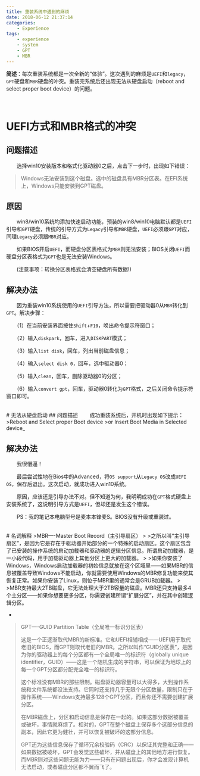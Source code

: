 ```yaml
---
title: 重装系统中遇到的麻烦
date: 2018-06-12 21:37:14
categories:
    - Experience
tags:
    - experience
    - system
    - GPT
    - MBR
---
```


**简述**：每次重装系统都是一次全新的“体验”。这次遇到的麻烦是`UEFI`和`legacy`，`GPT`硬盘和`MBR`硬盘的冲突。重装完系统后还出现无法从硬盘启动（reboot and select proper boot device）的问题。

<!-- more -->
<br />

# UEFI方式和MBR格式的冲突
## 问题描述
　　选择win10安装版本和格式化驱动器0之后，点击下一步时，出现如下错误：
>Windows无法安装到这个磁盘。选中的磁盘具有MBR分区表。在EFI系统上，Windows只能安装到GPT磁盘。

## 原因
　　win8/win10系统均添加快速启动功能，预装的win8/win10电脑默认都是`UEFI`引导和`GPT`硬盘，传统的引导方式为`Legacy`引导和`MBR`硬盘，`UEFI`必须跟`GPT`对应，同理`Legacy`必须跟`MBR`对应。

　　如果BIOS开启`UEFI`，而硬盘分区表格式为`MBR`则无法安装；BIOS关闭`UEFI`而硬盘分区表格式为`GPT`也是无法安装Windows。

　　(注意事项：转换分区表格式会清空硬盘所有数据!)

## 解决办法
　　因为重装win10系统使用的`UEFI`引导方法，所以需要把驱动器0从`MBR`转化到`GPT`。解决步骤：

　　（1）在当前安装界面按住`Shift`+`F10`，唤出命令提示符窗口；

　　（2）输入`diskpark`，回车，进入`DISKPART`模式；

　　（3）输入`list disk`，回车，列出当前磁盘信息；

　　（4）输入`select disk 0`，回车，选中驱动器0；

　　（5）输入`clean`，回车，删除驱动器0的分区；

　　（6）输入`convert gpt`，回车，驱动器0转化为`GPT`格式，之后关闭命令提示符窗口即可。

<br />
# 无法从硬盘启动
## 问题描述
　　成功重装系统后，开机时出现如下提示：
>Reboot and Select proper Boot device
>or Insert Boot Media in Selected device_

## 解决办法
　　我很懵逼！

　　最后尝试性地在Bios中的Advanced，将`OS support`从`Legacy OS`改成`UEFI OS`，保存后退出。这次启动，就成功进入win10系统。

　　原因，应该还是引导办法不对。但不知道为何，我明明成功在`GPT`格式硬盘上安装系统了，这说明引导方式是`UEFI`，但却还是发生这个错误。

　　PS：我的笔记本电脑型号是麦本本锋麦S。BIOS没有升级或重装过。

<br />
# 名词解释
>MBR—-Master Boot Record（主引导扇区）
> 
>之所以叫“主引导扇区”，是因为它是存在于驱动器开始部分的一个特殊的启动扇区。这个扇区包含了已安装的操作系统的启动加载器和驱动器的逻辑分区信息。所谓启动加载器，是一小段代码，用于加载驱动器上其他分区上更大的加载器。
>
>如果你安装了Windows，Windows启动加载器的初始信息就放在这个区域里——如果MBR的信息被覆盖导致Windows不能启动，你就需要使用Windows的MBR修复功能来使其恢复正常。如果你安装了Linux，则位于MBR里的通常会是GRUB加载器。 
>
>MBR支持最大2TB磁盘，它无法处理大于2TB容量的磁盘。MBR还只支持最多4个主分区——如果你想要更多分区，你需要创建所谓“扩展分区”，并在其中创建逻辑分区。 

-
>GPT—-GUID Partition Table（全局唯一标识分区表）
>
>这是一个正逐渐取代MBR的新标准。它和UEFI相辅相成——UEFI用于取代老旧的BIOS，而GPT则取代老旧的MBR。之所以叫作“GUID分区表”，是因为你的驱动器上的每个分区都有一个全局唯一的标识符（globally unique identifier，GUID）——这是一个随机生成的字符串，可以保证为地球上的每一个GPT分区都分配完全唯一的标识符。 
>
>这个标准没有MBR的那些限制。磁盘驱动器容量可以大得多，大到操作系统和文件系统都没法支持。它同时还支持几乎无限个分区数量，限制只在于操作系统——Windows支持最多128个GPT分区，而且你还不需要创建扩展分区。 
>
>在MBR磁盘上，分区和启动信息是保存在一起的。如果这部分数据被覆盖或破坏，事情就麻烦了。相对的，GPT在整个磁盘上保存多个这部分信息的副本，因此它更为健壮，并可以恢复被破坏的这部分信息。
>
>GPT还为这些信息保存了循环冗余校验码（CRC）以保证其完整和正确——如果数据被破坏，GPT会发觉这些破坏，并从磁盘上的其他地方进行恢复。而MBR则对这些问题无能为力——只有在问题出现后，你才会发现计算机无法启动，或者磁盘分区都不翼而飞了。













